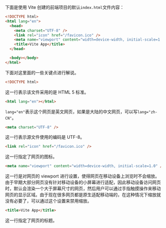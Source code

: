 下面是使用 Vite 创建的前端项目的默认`index.html`文件内容：

```html
<!DOCTYPE html>
<html lang="en">
  <head>
    <meta charset="UTF-8" />
    <link rel="icon" href="/favicon.ico" />
    <meta name="viewport" content="width=device-width, initial-scale=1.0" />
    <title>Vite App</title>
  </head>

  <body></body>
</html>
```

下面对这里面的一些关键点进行解说。

```html
<!DOCTYPE html>
```

这一行表示该文件采用的是 HTML 5 标准。

```html
<html lang="en"></html>
```

`lang="en"`表示这个网页是英文网页，如果是大陆的中文网页，可以写`lang="zh-CN"`。

```html
<meta charset="UTF-8" />
```

这一行表示源文件使用的编码是 UTF-8。

```html
<link rel="icon" href="/favicon.ico" />
```

这一行指定了网页的图标。

```html
<meta name="viewport" content="width=device-width, initial-scale=1.0" />
```

这一行是对网页的 viewport 进行设置，使得网页在移动设备上浏览时不会缩放。由于早期大部分网页没有针对移动设备的小屏幕进行适配，因此移动设备访问网页时，默认会渲染一个大于屏幕尺寸的网页，然后用户可以通过手指触摸操作来移动网页的显示区域。由于现在很多网页都是原生适配移动端的，在这种情况下缩放就没有必要了，可以通过这个设置来禁用缩放。

```html
<title>Vite App</title>
```

这一行指定了网页的标题。
